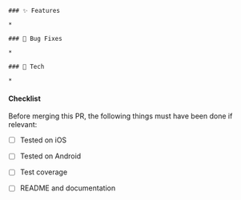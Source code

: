 ```
### ✨ Features

*

### 🐛 Bug Fixes

*

### 🔧 Tech

*
```

#### Checklist

Before merging this PR, the following things must have been done if relevant:

* [ ] Tested on iOS
* [ ] Tested on Android
* [ ] Test coverage
* [ ] README and documentation

